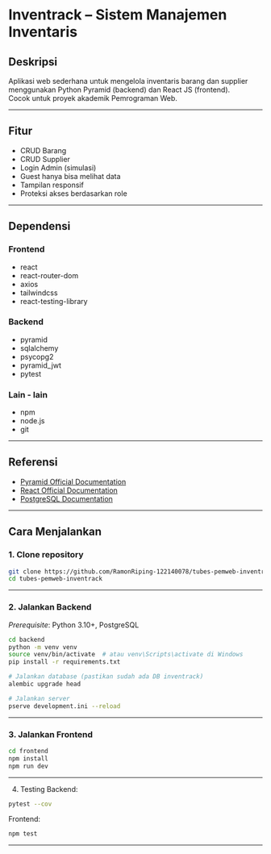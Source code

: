 # Inventrack – Sistem Manajemen Inventaris

## Deskripsi
Aplikasi web sederhana untuk mengelola inventaris barang dan supplier menggunakan Python Pyramid (backend) dan React JS (frontend).  
Cocok untuk proyek akademik Pemrograman Web.

---
## Fitur
- CRUD Barang
- CRUD Supplier
- Login Admin (simulasi)
- Guest hanya bisa melihat data
- Tampilan responsif
- Proteksi akses berdasarkan role
---
## Dependensi
### Frontend
- react
- react-router-dom
- axios
- tailwindcss
- react-testing-library

### Backend
- pyramid
- sqlalchemy
- psycopg2
- pyramid_jwt
- pytest

### Lain - lain
- npm
- node.js
- git
---
## Referensi
- [Pyramid Official Documentation](https://docs.pylonsproject.org/projects/pyramid/en/latest/)
- [React Official Documentation](https://react.dev/learn)
- [PostgreSQL Documentation](https://www.postgresql.org/docs/)
---
## Cara Menjalankan
### 1. Clone repository
```bash
git clone https://github.com/RamonRiping-122140078/tubes-pemweb-inventrack.git 
cd tubes-pemweb-inventrack
```
---
### 2. Jalankan Backend
*Prerequisite*: Python 3.10+, PostgreSQL
```bash
cd backend
python -m venv venv
source venv/bin/activate  # atau venv\Scripts\activate di Windows
pip install -r requirements.txt

# Jalankan database (pastikan sudah ada DB inventrack)
alembic upgrade head

# Jalankan server
pserve development.ini --reload
```
---
### 3. Jalankan Frontend
```bash
cd frontend
npm install
npm run dev
```
---
4. Testing
Backend:
```bash
pytest --cov
```

Frontend:
```bash
npm test
```
---

